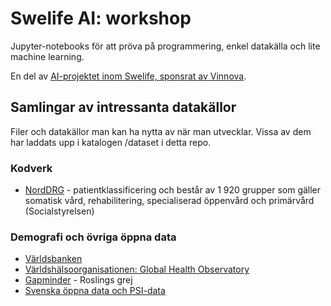 # Swelife AI: workshop
Jupyter-notebooks för att pröva på programmering, enkel datakälla och lite machine learning.

En del av [AI-projektet inom Swelife, sponsrat av Vinnova](https://vgrblogg.se/utveckling/2019/01/15/strategisk-ai/).

## Samlingar av intressanta datakällor
Filer och datakällor man kan ha nytta av när man utvecklar. Vissa av dem har laddats upp i katalogen /dataset i detta repo.
### Kodverk
* [NordDRG](http://www.socialstyrelsen.se/klassificeringochkoder/laddaner/drg) - patientklassificering och består av 1 920 grupper som gäller somatisk vård, rehabilitering, specialiserad öppenvård och primärvård (Socialstyrelsen)

### Demografi och övriga öppna data
* [Världsbanken](https://data.worldbank.org/)
* [Världshälsoorganisationen: Global Health Observatory](https://www.who.int/gho/database/en/)
* [Gapminder](https://www.gapminder.org/data/) - Roslings grej
* [Svenska öppna data och PSI-data](https://oppnadata.se)
